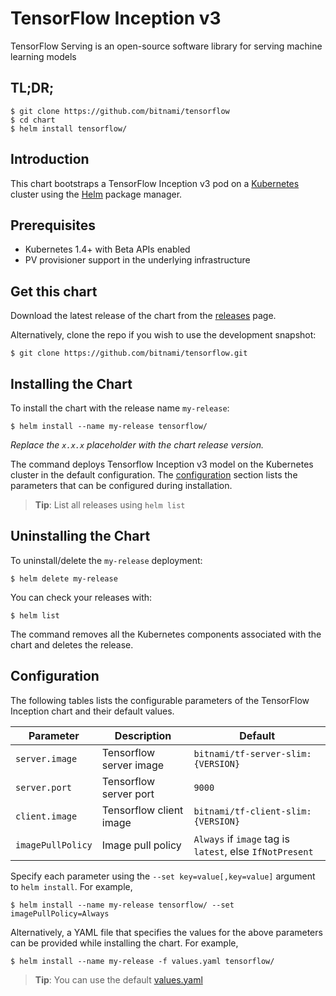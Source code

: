 # TensorFlow Inception v3

TensorFlow Serving is an open-source software library for serving machine learning models

## TL;DR;

```console
$ git clone https://github.com/bitnami/tensorflow
$ cd chart
$ helm install tensorflow/
```

## Introduction

This chart bootstraps a TensorFlow Inception v3 pod on a [Kubernetes](http://kubernetes.io) cluster using the [Helm](https://helm.sh) package manager.

## Prerequisites

- Kubernetes 1.4+ with Beta APIs enabled
- PV provisioner support in the underlying infrastructure

## Get this chart

Download the latest release of the chart from the [releases](../../../releases) page.

Alternatively, clone the repo if you wish to use the development snapshot:

```console
$ git clone https://github.com/bitnami/tensorflow.git
```

## Installing the Chart

To install the chart with the release name `my-release`:

```console
$ helm install --name my-release tensorflow/
```

*Replace the `x.x.x` placeholder with the chart release version.*

The command deploys Tensorflow Inception v3 model on the Kubernetes cluster in the default configuration. The [configuration](#configuration) section lists the parameters that can be configured during installation.

> **Tip**: List all releases using `helm list`

## Uninstalling the Chart

To uninstall/delete the `my-release` deployment:

```console
$ helm delete my-release
```
You can check your releases with:

```console
$ helm list
```

The command removes all the Kubernetes components associated with the chart and deletes the release.

## Configuration

The following tables lists the configurable parameters of the TensorFlow Inception chart and their default values.

| Parameter                            | Description                              | Default                                                    |
| -------------------------------      | -------------------------------          | ---------------------------------------------------------- |
| `server.image`                       | Tensorflow server image                  | `bitnami/tf-server-slim:{VERSION}`                         |
| `server.port`                        | Tensorflow server port                   | `9000`                                                     |
| `client.image`                       | Tensorflow client image                  | `bitnami/tf-client-slim:{VERSION}`                         |
| `imagePullPolicy`                    | Image pull policy                        | `Always` if `image` tag is `latest`, else `IfNotPresent`   |

Specify each parameter using the `--set key=value[,key=value]` argument to `helm install`. For example,

```console
$ helm install --name my-release tensorflow/ --set imagePullPolicy=Always
```

Alternatively, a YAML file that specifies the values for the above parameters can be provided while installing the chart. For example,

```console
$ helm install --name my-release -f values.yaml tensorflow/
```

> **Tip**: You can use the default [values.yaml](values.yaml)
